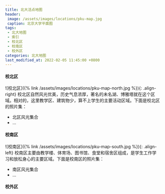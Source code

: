 ```yaml
---
title: 北大活点地图
header: 
 image: /assets/images/locations/pku-map.jpg
 caption: 北京大学平面图
tags:
 - 北大地图
 - 索引
 - 校北区
 - 校南区
 - 校外区
categories: 北大地图
last_modified_at: 2022-02-05 11:45:00 +0800
---
```


#### 校北区

![校北区]({% link /assets/images/locations/pku-map-north.jpg %}){: .align-right} 校北区自然风光优美，历史气息浓厚，著名的未名湖、博雅塔就在这个区域。相对的，这里教学区、建筑物少，算不上学生的主要活动区域。下面是校北区的照片集：

- 北区风光集合
- ...

#### 校南区

![校南区]({% link /assets/images/locations/pku-map-south.jpg %}){: .align-left} 校南区主要由教学楼、体育场、图书馆、食堂和宿舍区组成，是学生工作学习和放松身心的主要区域。下面是校南区的照片集：

- 南区风光集合
- ...

#### 校外区
